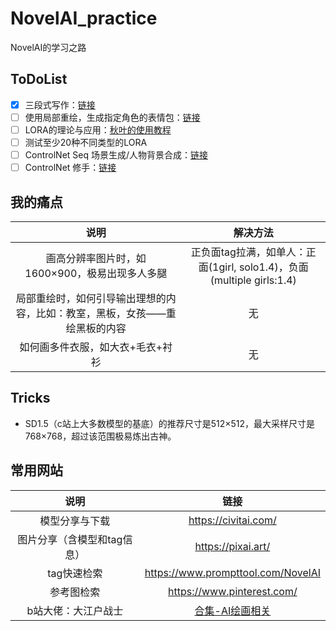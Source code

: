 # NovelAI_practice
NovelAI的学习之路

## ToDoList
- [x] 三段式写作：[链接](https://www.bilibili.com/read/cv19143955)
- [ ] 使用局部重绘，生成指定角色的表情包：[链接](https://www.bilibili.com/read/cv19064710?spm_id_from=333.999.0.0)
- [ ] LORA的理论与应用：[秋叶的使用教程](https://www.bilibili.com/video/BV1Py4y1d7eJ/?spm_id_from=333.337.search-card.all.click&vd_source=6ac7c4e9791ca84c0eeb7af7f2237d31)
- [ ] 测试至少20种不同类型的LORA
- [ ] ControlNet Seq 场景生成/人物背景合成：[链接](https://www.bilibili.com/video/BV1zN411F716/?spm_id_from=333.999.0.0&vd_source=6ac7c4e9791ca84c0eeb7af7f2237d31)
- [ ] ControlNet 修手：[链接](https://www.bilibili.com/video/BV1Ej411g7R4/?spm_id_from=333.999.0.0&vd_source=6ac7c4e9791ca84c0eeb7af7f2237d31)

## 我的痛点
| 说明 | 解决方法 |
| :---: | :---: |
| 画高分辨率图片时，如1600×900，极易出现多人多腿 | 正负面tag拉满，如单人：正面(1girl, solo1.4)，负面(multiple girls:1.4)|
| 局部重绘时，如何引导输出理想的内容，比如：教室，黑板，女孩——重绘黑板的内容 | 无 | 暂无 |
| 如何画多件衣服，如大衣+毛衣+衬衫 | 无 |

## Tricks
<ul>
<li>SD1.5（c站上大多数模型的基底）的推荐尺寸是512×512，最大采样尺寸是768×768，超过该范围极易炼出古神。</li>
</ul>

## 常用网站
| 说明 | 链接 |
| :---: | :---: |
| 模型分享与下载 | https://civitai.com/ |
| 图片分享（含模型和tag信息）| https://pixai.art/ |
| tag快速检索 | https://www.prompttool.com/NovelAI |
| 参考图检索 | https://www.pinterest.com/ |
| b站大佬：大江户战士 | [合集-AI绘画相关](https://space.bilibili.com/55123/channel/collectiondetail?sid=1162295) |

